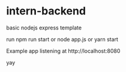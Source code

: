# intern-backend

basic nodejs express template

run npm run start or node app.js or yarn start

Example app listening at http://localhost:8080

yay